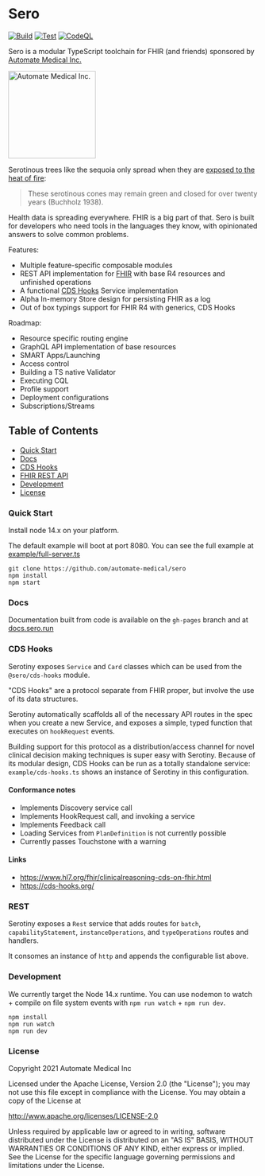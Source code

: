 # Sero

[![Build](https://github.com/Automate-Medical/sero/actions/workflows/build.yaml/badge.svg)](https://github.com/Automate-Medical/sero/actions/workflows/build.yaml) [![Test](https://github.com/Automate-Medical/sero/actions/workflows/test.yaml/badge.svg)](https://github.com/Automate-Medical/sero/actions/workflows/test.yaml) [![CodeQL](https://github.com/Automate-Medical/sero/actions/workflows/codeql-analysis.yml/badge.svg)](https://github.com/Automate-Medical/sero/actions/workflows/codeql-analysis.yml)

Sero is a modular TypeScript toolchain for FHIR (and friends) sponsored by [Automate Medical Inc.](https://www.automatemedical.com/)

<img width="176" alt="Automate Medical Inc." src="https://user-images.githubusercontent.com/704789/123880097-31e0ac80-d8ff-11eb-996b-1b852b187e6a.png">

Serotinous trees like the sequoia only spread when they are [exposed to the heat of fire](https://www.nps.gov/parkhistory/online_books/science/12/chap5.htm):

> These serotinous cones may remain green and closed for over twenty years (Buchholz 1938).

Health data is spreading everywhere. FHIR is a big part of that. Sero is built for developers who need tools in the languages they know, with opinionated answers to solve common problems.

Features:
- Multiple feature-specific composable modules
- REST API implementation for [FHIR](https://www.hl7.org/fhir/http.html) with base R4 resources and unfinished operations
- A functional [CDS Hooks](#cds-hooks) Service implementation
- Alpha In-memory Store design for persisting FHIR as a log
- Out of box typings support for FHIR R4 with generics, CDS Hooks

Roadmap:
- Resource specific routing engine
- GraphQL API implementation of base resources
- SMART Apps/Launching
- Access control
- Building a TS native Validator
- Executing CQL
- Profile support
- Deployment configurations
- Subscriptions/Streams


## Table of Contents
* [Quick Start](#quick-start)
* [Docs](#docs)
* [CDS Hooks](#cds-hooks)
* [FHIR REST API](#rest)
* [Development](#development)
* [License](#license)

### Quick Start

Install node 14.x on your platform.

The default example will boot at port 8080. You can see the full example at [example/full-server.ts](.example/full-server.ts)

```shell
git clone https://github.com/automate-medical/sero
npm install
npm start
```

### Docs

Documentation built from code is available on the `gh-pages` branch and at [docs.sero.run](https://docs.sero.run)

### CDS Hooks

Serotiny exposes `Service` and `Card` classes which can be used from the `@sero/cds-hooks` module.

"CDS Hooks" are a protocol separate from FHIR proper, but involve the use of its data structures.

Serotiny automatically scaffolds all of the necessary API routes in the spec when you create a new Service, and exposes a simple, typed function that executes on `hookRequest` events.

Building support for this protocol as a distribution/access channel for novel clinical decision making techniques is super easy with Serotiny. Because of its modular design, CDS Hooks can be run as a totally standalone service: `example/cds-hooks.ts` shows an instance of Serotiny in this configuration.

#### Conformance notes
- Implements Discovery service call
- Implements HookRequest call, and invoking a service
- Implements Feedback call
- Loading Services from `PlanDefinition` is not currently possible
- Currently passes Touchstone with a warning

#### Links
- https://www.hl7.org/fhir/clinicalreasoning-cds-on-fhir.html
- https://cds-hooks.org/

### REST

Serotiny exposes a `Rest` service that adds routes for `batch`, `capabilityStatement`, `instanceOperations`, and `typeOperations` routes and handlers.

It consomes an instance of `http` and appends the configurable list above.


### Development

We currently target the Node 14.x runtime. You can use nodemon to watch + compile on file system events with `npm run watch` + `npm run dev`.

```
npm install
npm run watch
npm run dev
```

### License

Copyright 2021 Automate Medical Inc

Licensed under the Apache License, Version 2.0 (the "License");
you may not use this file except in compliance with the License.
You may obtain a copy of the License at

   http://www.apache.org/licenses/LICENSE-2.0

Unless required by applicable law or agreed to in writing, software
distributed under the License is distributed on an "AS IS" BASIS,
WITHOUT WARRANTIES OR CONDITIONS OF ANY KIND, either express or implied.
See the License for the specific language governing permissions and
limitations under the License.